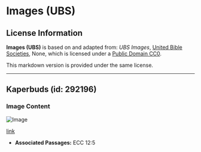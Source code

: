 # Images (UBS)

## License Information

**Images (UBS)** is based on and adapted from: _UBS Images_, [United Bible Societies](https://unitedbiblesocieties.org/), None, which is licensed under a [Public Domain CC0](https://creativecommons.org/public-domain/cc0/).

This markdown version is provided under the same license.



--------------------------------

## Kaperbuds (id: 292196)

### Image Content

![Image](https://cdn.aquifer.bible/aquifer-content/resources/Media/WEB-0106_caperbuds.jpg)

[link](https://cdn.aquifer.bible/aquifer-content/resources/Media/WEB-0106_caperbuds.jpg)

* **Associated Passages:** ECC 12:5

